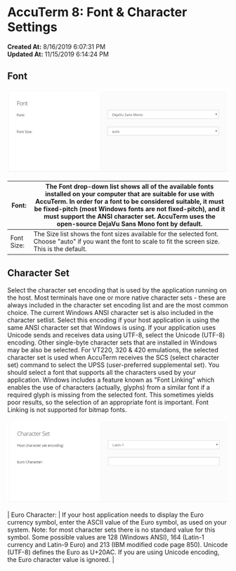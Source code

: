# AccuTerm 8: Font & Character Settings

**Created At:** 8/16/2019 6:07:31 PM  
**Updated At:** 11/15/2019 6:14:24 PM  


## Font

![](./1565978880696-1565978880696.png)


| Font: | The Font drop-down list shows all of the available fonts installed on your computer that are suitable for use with AccuTerm. In order for a font to be considered suitable, it must be fixed-pitch (most Windows fonts are not fixed-pitch), and it must support the ANSI character set. AccuTerm uses the open-source DejaVu Sans Mono font by default. |
| --- | --- |
| Font Size: | The Size list shows the font sizes available for the selected font. Choose "auto" if you want the font to scale to fit the screen size. This is the default. |




## Character Set

Select the character set encoding that is used by the application running on the host. Most terminals have one or more native character sets - these are always included in the character set encoding list and are the most common choice. The current Windows ANSI character set is also included in the character setlist. Select this encoding if your host application is using the same ANSI character set that Windows is using. If your application uses Unicode sends and receives data using UTF-8, select the Unicode (UTF-8) encoding. Other single-byte character sets that are installed in Windows may be also be selected. For VT220, 320 & 420 emulations, the selected character set is used when AccuTerm receives the SCS (select character set) command to select the UPSS (user-preferred supplemental set). You should select a font that supports all the characters used by your application. Windows includes a feature known as "Font Linking" which enables the use of characters (actually, glyphs) from a similar font if a required glyph is missing from the selected font. This sometimes yields poor results, so the selection of an appropriate font is important. Font Linking is not supported for bitmap fonts.

![](./1565978901039-1565978901039.png)


| Euro Character: | If your host application needs to display the Euro currency symbol, enter the ASCII value of the Euro symbol, as used on your system. Note: for most character sets there is no standard value for this symbol. Some possible values are 128 (Windows ANSI), 164 (Latin-1 currency and Latin-9 Euro) and 213 (IBM modified code page 850). Unicode (UTF-8) defines the Euro as U+20AC. If you are using Unicode encoding, the Euro character value is ignored. |

